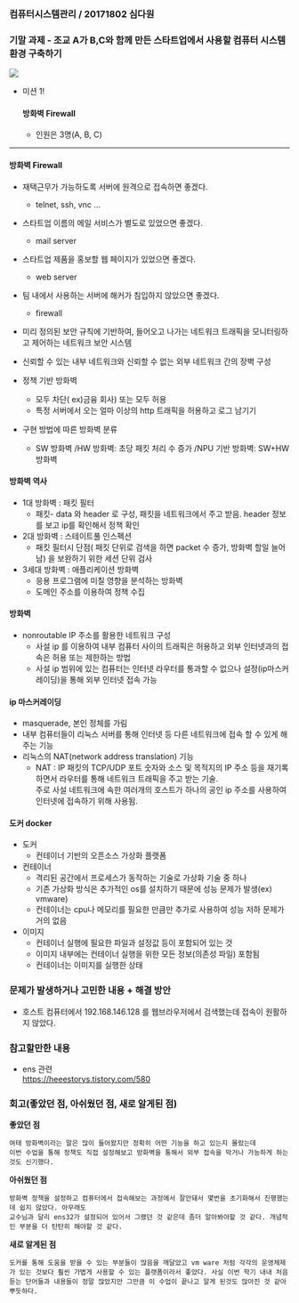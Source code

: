### 컴퓨터시스템관리 / 20171802 심다원

###  기말 과제 - 조교 A가 B,C와 함께 만든 스타트업에서 사용할 컴퓨터 시스템 환경 구축하기 ###   
   <img src="https://user-images.githubusercontent.com/79961001/120912323-12bc7980-c6c9-11eb-8441-73642671b907.png"></img><br/>              

  + 미션 1!
    #### 방화벽 Firewall #### 
      + 인원은 3명(A, B, C)
    
              
-------------------------------------------                
  
  #### 방화벽 Firewall ####  
  + 재택근무가 가능하도록 서버에 원격으로 접속하면 좋겠다. 
    + telnet, ssh, vnc ...
    
  + 스타트업 이름의 메일 서비스가 별도로 있었으면 좋겠다.
    + mail server
    
  + 스타트업 제품을 홍보할 웹 페이지가 있었으면 좋겠다.
    + web server
    
  + 팀 내에서 사용하는 서버에 해커가 침입하지 않았으면 좋겠다. 
    + firewall       
   + 미리 정의된 보안 규칙에 기반하여, 들어오고 나가는 네트워크 트래픽을 모니터링하고 제어하는 네트워크 보안 시스템        
   + 신뢰할 수 있는 내부 네트워크와 신뢰할 수 없는 외부 네트워크 간의 장벽 구성        
   + 정책 기반 방화벽              
      + 모두 차단( ex)금융 회사) 또는 모두 허용                       
      + 특정 서버에서 오는 얼마 이상의 http 트래픽을 허용하고 로그 남기기                  
   + 구현 방법에 따른 방화벽 분류                                    
      + SW 방화벽 /HW 방화벽: 초당 패킷 처리 수 증가 /NPU 기반 방화벽: SW+HW 방화벽             

#### 방화벽 역사 ####    

  + 1대 방화벽 : 패킷 필터               
    + 패킷- data 와 header 로 구성, 패킷을 네트워크에서 주고 받음. header 정보를 보고 ip를 확인해서 정책 확인      
  + 2대 방화벽 : 스테이트풀 인스펙션            
      + 패킷 필터시 단점( 패킷 단위로 검색을 하면 packet 수 증가, 방화벽 할일 늘어남) 을 보완하기 위한 세션 단위 검사          
  + 3세대 방화벽 : 애플리케이션 방화벽            
      + 응용 프로그램에 미칠 영향을 분석하는 방화벽            
      + 도메인 주소를 이용하여 정책 수집               
     
#### 방화벽  ####     
  + nonroutable IP 주소를 활용한 네트워크 구성                   
    + 사설 ip 를 이용하여 내부 컴퓨터 사이의 트래픽은 허용하고 외부 인터넷과의 접속은 허용 또는 제한하는 방법                  
    + 사설 ip 범위에 있는 컴퓨터는 인터넷 라우터를 통과할 수 없으나 설정(ip마스커레이딩)을 통해 외부 인터넷 접속 가능     
 
   
#### ip 마스커레이딩 ####         
  + masquerade, 본인 정체를 가림          
  + 내부 컴퓨터들이 리눅스 서버를 통해 인터넷 등 다른 네트워크에 접속 할 수 있게 해주는 기능                           
  + 리눅스의 NAT(network address translation) 기능              
    + NAT : IP 패킷의 TCP/UDP 포트 숫자와 소스 및 목적지의 IP 주소 등을 재기록 하면서 라우터를 통해 네트워크 트래픽을 주고 받는 기술.    
            주로 사설 네트워크에 속한 여러개의 호스트가 하나의 공인 ip 주소를 사용하여 인터넷에 접속하기 위해 사용됨.         
            
    
#### 도커 docker ####         
  + 도커              
      + 컨테이너 기반의 오픈소스 가상화 플랫폼                                
  + 컨테이너                  
    + 격리된 공간에서 프로세스가 동작하는 기술로 가상화 기술 중 하나      
    + 기존 가상화 방식은 추가적인 os를 설치하기 때문에 성능 문제가 발생(ex) vmware)       
    + 컨테이너는 cpu나 메모리를 필요한 만큼만 추가로 사용하여 성능 저하 문제가 거의 없음              
  + 이미지       
    + 컨테이너 실행에 필요한 파일과 설정값 등이 포함되어 있는 것      
    + 이미지 내부에는 컨테이너 실행을 위한 모든 정보(의존성 파일) 포함됨    
    + 컨테이너는 이미지를 실행한 상태                   


### **문제가 발생하거나 고민한 내용 + 해결 방안** ###

  
  + 호스트 컴퓨터에서 192.168.146.128 를 웹브라우저에서 검색했는데 접속이 원활하지 않았다.                       
 


### **참고할만한 내용** ###     
  + ens 관련      
    https://heeestorys.tistory.com/580 
      
  
### **회고(좋았던 점, 아쉬웠던 점, 새로 알게된 점)**

**좋았던 점**   
```
여태 방화벽이라는 말은 많이 들어왔지만 정확히 어떤 기능을 하고 있는지 몰랐는데      
이번 수업을 통해 정책도 직접 설정해보고 방화벽을 통해서 외부 접속을 막거나 가능하게 하는 것도 신기했다.    
```
**아쉬웠던 점**      
```
방화벽 정책을 설정하고 컴퓨터에서 접속해보는 과정에서 잘안돼서 몇번을 초기화해서 진행했는데 쉽지 않았다. 아무래도 
교수님과 달리 ens32가 설정되어 있어서 그랬던 것 같은데 좀더 알아봐야할 것 같다. 개념적인 부분을 더 탄탄히 해야할 것 같다.
```

**새로 알게된 점**   
```
도커를 통해 도움을 받을 수 있는 부분들이 많음을 깨달았고 vm ware 처럼 각각의 운영체제가 있는 것보다 훨씬 가볍게 사용할 수 있는 플랫폼이라서 좋았다. 사실 이번 학기 내내 처음 듣는 단어들과 내용들이 정말 많았지만 그만큼 이 수업이 끝나고 알게 된것도 많아진 것 같아 뿌듯하다.  
```
